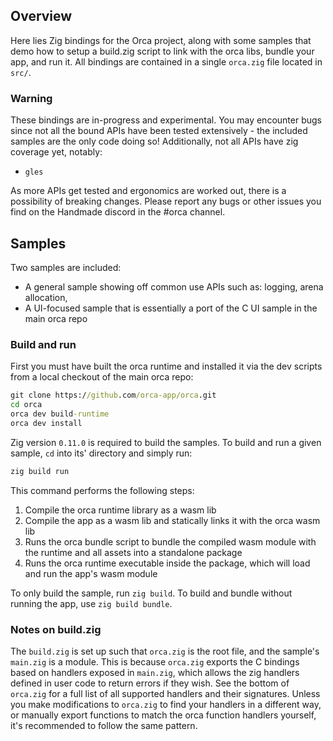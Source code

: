 ## Overview
Here lies Zig bindings for the Orca project, along with some samples that demo how to setup a build.zig script to link with the orca libs, bundle your app, and run it. All bindings are contained in a single `orca.zig` file located in `src/`. 

### Warning
These bindings are in-progress and experimental. You may encounter bugs since not all the bound APIs have been tested extensively - the included samples are the only code doing so! Additionally, not all APIs have zig coverage yet, notably:
* `gles`

As more APIs get tested and ergonomics are worked out, there is a possibility of breaking changes. Please report any bugs or other issues you find on the Handmade discord in the #orca channel.

## Samples
Two samples are included:
* A general sample showing off common use APIs such as: logging, arena allocation, 
* A UI-focused sample that is essentially a port of the C UI sample in the main orca repo

### Build and run
First you must have built the orca runtime and installed it via the dev scripts from a local checkout of the main orca repo:
```cmd
git clone https://github.com/orca-app/orca.git
cd orca
orca dev build-runtime
orca dev install
```

Zig version `0.11.0` is required to build the samples. To build and run a given sample, `cd` into its' directory and simply run:
```cmd
zig build run
```

This command performs the following steps:
1. Compile the orca runtime library as a wasm lib
2. Compile the app as a wasm lib and statically links it with the orca wasm lib
3. Runs the orca bundle script to bundle the compiled wasm module with the runtime and all assets into a standalone package
4. Runs the orca runtime executable inside the package, which will load and run the app's wasm module

To only build the sample, run `zig build`.
To build and bundle without running the app, use `zig build bundle`.

### Notes on build.zig
The `build.zig` is set up such that `orca.zig` is the root file, and the sample's `main.zig` is a module. This is because `orca.zig` exports the C bindings based on handlers exposed in `main.zig`, which allows the zig handlers defined in user code to return errors if they wish. See the bottom of `orca.zig` for a full list of all supported handlers and their signatures. Unless you make modifications to `orca.zig` to find your handlers in a different way, or manually export functions to match the orca function handlers yourself, it's recommended to follow the same pattern.
